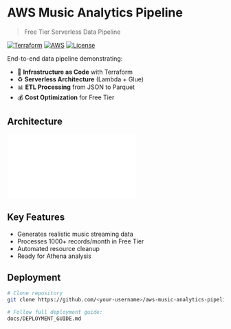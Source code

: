 # AWS Music Analytics Pipeline
> Free Tier Serverless Data Pipeline

[![Terraform](https://img.shields.io/badge/terraform-1.3+-blue.svg)](https://terraform.io)
[![AWS](https://img.shields.io/badge/AWS-Free_Tier-orange.svg)](https://aws.amazon.com/free/)
[![License](https://img.shields.io/badge/license-MIT-green.svg)](LICENSE)

End-to-end data pipeline demonstrating:
- 🚀 **Infrastructure as Code** with Terraform
- ♻️ **Serverless Architecture** (Lambda + Glue)
- 📊 **ETL Processing** from JSON to Parquet
- 💰 **Cost Optimization** for Free Tier

## Architecture
![System Diagram](docs/ARCHITECTURE.md)

## Key Features
- Generates realistic music streaming data
- Processes 1000+ records/month in Free Tier
- Automated resource cleanup
- Ready for Athena analysis

## Deployment
```bash
# Clone repository
git clone https://github.com/<your-username>/aws-music-analytics-pipeline.git

# Follow full deployment guide:
docs/DEPLOYMENT_GUIDE.md
